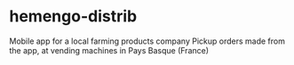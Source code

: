 # hemengo-distrib
Mobile app for a local farming products company
Pickup orders made from the app, at vending machines in Pays Basque (France)
